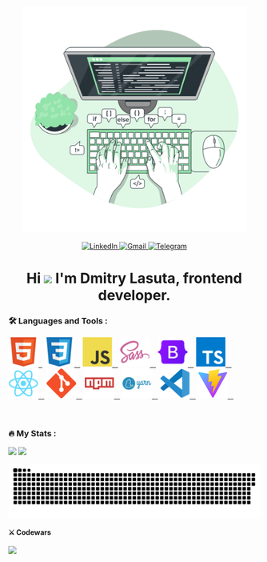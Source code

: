 <div align="center">
  <a href='#'><img width='450' src='./assets/code-typing-animate.svg' /></a>
  <br>
  <br>  
  <div>
    <a href='https://www.linkedin.com/in/dmitriy-lasuta-925619204/'>
      <img alt="LinkedIn" src="https://img.shields.io/badge/LinkedIn-blue?style=for-the-badge&logo=linkedin">
    </a>
    <a href='mailto:lasutadima01@gmail.com'>
      <img alt="Gmail" src="https://img.shields.io/badge/Gmail-fff?style=for-the-badge&logo=gmail">
    </a>
    <a href='https://t.me/Srexyyyyy'>
      <img alt="Telegram" src="https://img.shields.io/badge/%20Telegram-2AABEE?style=for-the-badge&logo=telegram&logoColor=%23fff">
    </a>
  </div>
  <h1>
    Hi <img src="https://media.giphy.com/media/hvRJCLFzcasrR4ia7z/giphy.gif" width="30px"/> I'm Dmitry Lasuta, frontend developer.
  </h1>
  
</div>

### 🛠️ Languages and Tools :

<div>
  <a href='#'><img alt='html' src='./assets/tools/html5-original.svg' width='60'>&nbsp;&nbsp;</a>
  <a href='#'><img alt='css' src='./assets/tools/css3.svg' width='60'> &nbsp;&nbsp;</a>
  <a href='#'><img alt='javascript' src='./assets/tools/javascript.svg' width='60'> &nbsp;&nbsp;</a>
  <a href='#'><img alt='scss' src='./assets/tools/sass.svg' width='60'> &nbsp;&nbsp;</a>
  <a href='#'><img alt='bootstrap' src='./assets/tools/bootstrap.svg' width='60'> &nbsp;&nbsp;</a>
  <a href='#'><img alt='typescript' src='./assets/tools/typescript.svg' width='60'> &nbsp;&nbsp;</a>
  <a href='#'><img alt='react' src='./assets/tools/react.svg' width='60'> &nbsp;&nbsp;</a>
  <a href='#'><img alt='git' src='./assets/tools/git.svg' width='60'> &nbsp;&nbsp;</a>
  <a href='#'><img alt='npm' src='./assets/tools/npm.svg' width='60'> &nbsp;&nbsp;</a>
  <a href='#'><img alt='yarn' src='./assets/tools/yarn.svg' width='60'> &nbsp;&nbsp;</a>
  <a href='#'><img alt='vs code' src='./assets/tools/vscode.svg' width='60'> &nbsp;&nbsp;</a>
  <a href='#'><img alt='vite' src='./assets/tools/vite.svg' width='60'> &nbsp;&nbsp;</a>
</div>

<br>
<br>

### :fire: My Stats :
![](http://github-profile-summary-cards.vercel.app/api/cards/stats?username=DmitryLasuta&theme=github_dark) ![](http://github-profile-summary-cards.vercel.app/api/cards/repos-per-language?username=DmitryLasuta&theme=github_dark)

<div align="center">
  <img align='center' alt='' src='./assets/github-snake.svg'>
</div>

#### ⚔️ Codewars 
<img src="https://www.codewars.com/users/LasutaDmitriy/badges/large">

